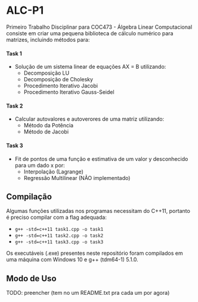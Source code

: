 # ALC-P1
Primeiro Trabalho Disciplinar para COC473 - Álgebra Linear Computacional consiste em criar uma pequena biblioteca de cálculo numérico para matrizes, incluindo métodos para:  

#### **Task 1**
- Solução de um sistema linear de equações AX = B utilizando:  
  - Decomposição LU
  - Decomposição de Cholesky
  - Procedimento Iterativo Jacobi
  - Procedimento Iterativo Gauss-Seidel  

#### **Task 2**
- Calcular autovalores e autoverores de uma matriz utilizando:  
  - Método da Potência
  - Método de Jacobi  

#### **Task 3**
- Fit de pontos de uma função e estimativa de um valor y desconhecido para um dado x por:  
  - Interpolação (Lagrange)
  - Regressão Multilinear (NÃO implementado)

## Compilação
Algumas funções utilizadas nos programas necessitam do C++11, portanto é preciso compilar com a flag adequada:  
- `g++ -std=c++11 task1.cpp -o task1`  
- `g++ -std=c++11 task2.cpp -o task2`  
- `g++ -std=c++11 task3.cpp -o task3`  

Os executáveis (.exe) presentes neste repositório foram compilados em uma máquina com Windows 10 e g++ (tdm64-1) 5.1.0.

## Modo de Uso
TODO: preencher (tem no um README.txt pra cada um por agora)
